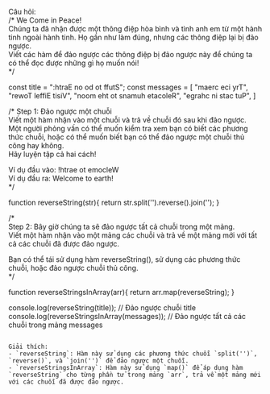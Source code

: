 Câu hỏi:  
/* We Come in Peace!  
Chúng ta đã nhận được một thông điệp hòa bình và tình anh em từ một hành tinh ngoài hành tinh. Họ gần như làm đúng, nhưng các thông điệp lại bị đảo ngược.  
Viết các hàm để đảo ngược các thông điệp bị đảo ngược này để chúng ta có thể đọc được những gì họ muốn nói!  
*/

const title = ":htraE no od ot ffutS";
const messages = [
            "maerc eci yrT",
            "rewoT leffiE tisiV",
            "noom eht ot snamuh etacoleR",
            "egrahc ni stac tuP", 
        ]

/* Step 1: Đảo ngược một chuỗi  
Viết một hàm nhận vào một chuỗi và trả về chuỗi đó sau khi đảo ngược.  
Một người phỏng vấn có thể muốn kiểm tra xem bạn có biết các phương thức chuỗi, hoặc có thể muốn biết bạn có thể đảo ngược một chuỗi thủ công hay không.  
Hãy luyện tập cả hai cách!  

Ví dụ đầu vào: !htrae ot emocleW  
Ví dụ đầu ra: Welcome to earth!  
*/  

function reverseString(str){
    return str.split('').reverse().join('');
}

/*  
Step 2: Bây giờ chúng ta sẽ đảo ngược tất cả chuỗi trong một mảng.  
Viết một hàm nhận vào một mảng các chuỗi và trả về một mảng mới với tất cả các chuỗi đã được đảo ngược.  

Bạn có thể tái sử dụng hàm reverseString(), sử dụng các phương thức chuỗi, hoặc đảo ngược chuỗi thủ công.  
*/  

function reverseStringsInArray(arr){
    return arr.map(reverseString);
}

console.log(reverseString(title)); // Đảo ngược chuỗi title
console.log(reverseStringsInArray(messages)); // Đảo ngược tất cả các chuỗi trong mảng messages
```

Giải thích:
- `reverseString`: Hàm này sử dụng các phương thức chuỗi `split('')`, `reverse()`, và `join('')` để đảo ngược một chuỗi.
- `reverseStringsInArray`: Hàm này sử dụng `map()` để áp dụng hàm `reverseString` cho từng phần tử trong mảng `arr`, trả về một mảng mới với các chuỗi đã được đảo ngược.